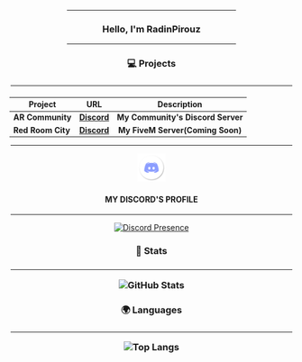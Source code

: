 
<div align="center">

<hr width = "300vw">

<h3 align="center">Hello, I'm RadinPirouz</h3>
  
<hr width = "300vw">

<h3>💻 Projects<h3>

<hr width = "500vw">
  
 
<h4>

| Project        | URL           | Description |
| ------------- |:-------------:|:--------------:|
|AR Community|[Discord](https://discord.gg/JvDehCMBje)|My Community's Discord Server|
|Red Room City|[Discord](https://discord.gg/4kBbHHx7Bj)|My FiveM Server(Coming Soon)|
<hr width = "500vw">

  
<img src = "discord-icon-png-24.jpg" width = "50"> <h4>MY DISCORD'S PROFILE</h4>
<hr width = "500vw">
  
[![Discord Presence](https://lanyard-profile-readme.vercel.app/api/587998193963237387)](https://discord.com/users/587998193963237387)

  
<h3>📕 Stats<h3>

<hr width = "500vw">

![GitHub Stats](https://github-readme-stats.vercel.app/api?username=RadinPirouz&theme=dark)
  
<h3>🌍 Languages<h3>

<hr width = "500vw">

![Top Langs](https://github-readme-stats.vercel.app/api/top-langs/?username=RadinPirouz&layout=compact&theme=dark)
  
